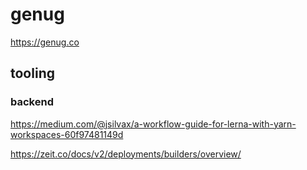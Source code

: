 # genug

https://genug.co

## tooling

### backend

https://medium.com/@jsilvax/a-workflow-guide-for-lerna-with-yarn-workspaces-60f97481149d

https://zeit.co/docs/v2/deployments/builders/overview/
